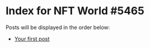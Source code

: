 # Index for NFT World #5465
Posts will be displayed in the order below:

- [Your first post](./001-first.md)

